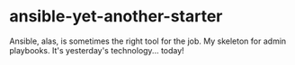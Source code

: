 # ansible-yet-another-starter
Ansible, alas, is sometimes the right tool for the job. My skeleton for admin playbooks. It's yesterday's technology... today!
